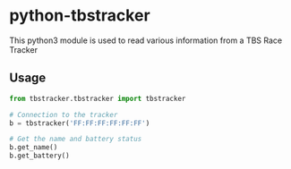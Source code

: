 # python-tbstracker

This python3 module is used to read various information from a TBS Race Tracker

## Usage

``` python
from tbstracker.tbstracker import tbstracker

# Connection to the tracker
b = tbstracker('FF:FF:FF:FF:FF:FF')

# Get the name and battery status
b.get_name()
b.get_battery()
```
